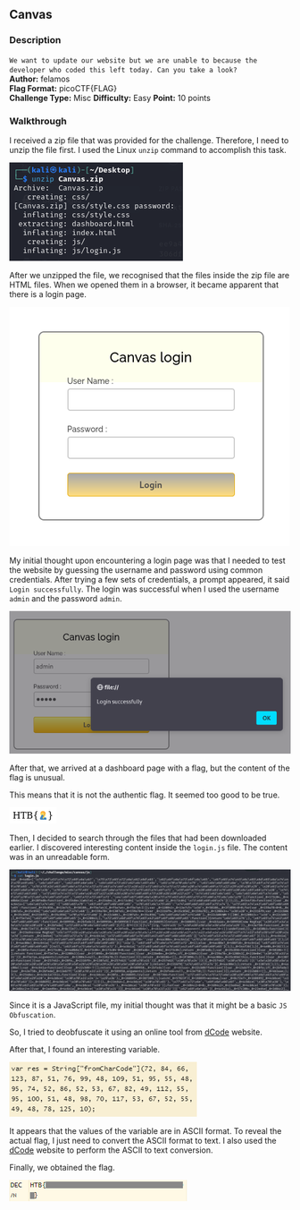 ## Canvas
### Description
`We want to update our website but we are unable to because the developer who coded this left today. Can you take a look?`   
**Author:** felamos  
**Flag Format:** picoCTF{FLAG}   
**Challenge Type:** Misc
**Difficulty:** Easy
**Point:** 10 points

### Walkthrough
I received a zip file that was provided for the challenge. Therefore, I need to unzip the file first. I used the Linux `unzip` command to accomplish this task.

![Unzip file](images/unzip.png)

After we unzipped the file, we recognised that the files inside the zip file are HTML files. When we opened them in a browser, it became apparent that there is a login page.

![Login page](images/login.png)

My initial thought upon encountering a login page was that I needed to test the website by guessing the username and password using common credentials. After trying a few sets of credentials, a prompt appeared, it said `Login successfully`. The login was successful when I used the username `admin` and the password `admin`.

![Login success](images/login-success.png)

After that, we arrived at a dashboard page with a flag, but the content of the flag is unusual. 

This means that it is not the authentic flag. It seemed too good to be true.

![Fake flag](images/fake-flag.png)

Then, I decided to search through the files that had been downloaded earlier. I discovered interesting content inside the `login.js` file. The content was in an unreadable form.

![Javascript file](images/js-file.png)

Since it is a JavaScript file, my initial thought was that it might be a basic `JS Obfuscation`.

So, I tried to deobfuscate it using an online tool from [dCode](https://www.dcode.fr/javascript-unobfuscator) website.

After that, I found an interesting variable.

![res](images/res.png)

It appears that the values of the variable are in ASCII format. To reveal the actual flag, I just need to convert the ASCII format to text. I also used the [dCode](https://www.dcode.fr/ascii-code) website to perform the ASCII to text conversion.

Finally, we obtained the flag.

![flag](images/flag.png)




